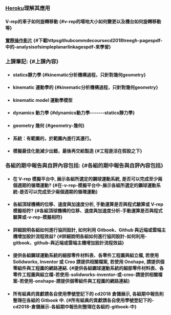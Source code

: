 

### [Heroku](http://wcms-scrum3.herokuapp.com/get_page/2018S%E8%AA%B2%E7%A8%8B)理解其應用

#### V-rep的車子如何旋轉移動 {#v-rep的場地大小如何變更以及機台如何旋轉移動等}

#### [實際操作影片](https://youtu.be/NMBemoZfnZc) {#下載httpsgithubcommdecoursecd2018treegh-pagespdf-中的-analysisofsimpleplanarlinkagespdf-來學習}

### 上課筆記: {#上課內容}

* #### statics靜力學 {#kinematic分析機構過程，只針對幾何geometry}
* #### kinematic 運動學的 {#kinematic分析機構過程，只針對幾何geometry}
* #### kinematic model 運動學模型
* #### dynamics 動力學 {#dynamics動力學-------statics靜力學}

* #### geometry 幾何 {#geometry-幾何}
* #### 系統：有範圍的，於範圍內進行其運行。
* #### 模擬最佳化能減少出錯，最後再交給製造 {#工程是活在假設之下}

### 各組的期中報告與自評內容包括: {#各組的期中報告與自評內容包括}

* #### 在 V-rep 模擬平台中, 展示各組所選定的鋼球運動系統, 是否可以完成至少兩個週期的循環運動? {#在-v-rep-模擬平台中-展示各組所選定的鋼球運動系統-是否可以完成至少兩個週期的循環運動}
* #### 各組頂球機構的位移、速度與加速度分析, 手動運算是否與程式驗算或 V-rep 模擬相符? {#各組頂球機構的位移、速度與加速度分析-手動運算是否與程式驗算或-v-rep-模擬相符}
* #### 詳細說明各組如何進行協同設計, 如何利用 Gitbook、Github 與近端或雲端主機增加設計流程效益? {#詳細說明各組如何進行協同設計-如何利用-gitbook、github-與近端或雲端主機增加設計流程效益}
* #### 提供各組鋼球運動系統的細部零件材料表、各零件工程圖與組立檔, 若使用 Solidworks, Inventor 或 Creo 請提供相關檔案, 若使用 Onshape, 請提供個零組件與工程圖的網路連結. {#提供各組鋼球運動系統的細部零件材料表、各零件工程圖與組立檔-若使用-solidworks-inventor-或-creo-請提供相關檔案-若使用-onshape-請提供個零組件與工程圖的網路連結}
* #### 所有組員的貢獻請各自使用學號登記下的 cd2018 倉儲展示, 各組期中報告則整理在各組的 Gitbook 中. {#所有組員的貢獻請各自使用學號登記下的-cd2018-倉儲展示-各組期中報告則整理在各組的-gitbook-中}



